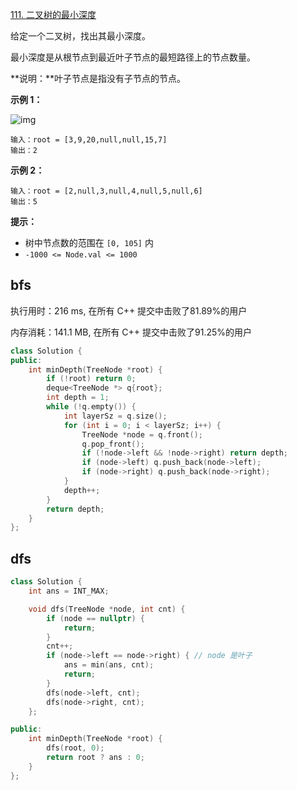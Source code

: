 [111. 二叉树的最小深度](https://leetcode-cn.com/problems/minimum-depth-of-binary-tree/)

给定一个二叉树，找出其最小深度。

最小深度是从根节点到最近叶子节点的最短路径上的节点数量。

**说明：**叶子节点是指没有子节点的节点。

**示例 1：**

![img](../../img/ex_depth.jpg)

```
输入：root = [3,9,20,null,null,15,7]
输出：2
```

**示例 2：**

```
输入：root = [2,null,3,null,4,null,5,null,6]
输出：5
```

**提示：**

- 树中节点数的范围在 `[0, 105]` 内
- `-1000 <= Node.val <= 1000`

## bfs

执行用时：216 ms, 在所有 C++ 提交中击败了81.89%的用户

内存消耗：141.1 MB, 在所有 C++ 提交中击败了91.25%的用户

```cpp
class Solution {
public:
    int minDepth(TreeNode *root) {
        if (!root) return 0;
        deque<TreeNode *> q{root};
        int depth = 1;
        while (!q.empty()) {
            int layerSz = q.size();
            for (int i = 0; i < layerSz; i++) {
                TreeNode *node = q.front();
                q.pop_front();
                if (!node->left && !node->right) return depth;
                if (node->left) q.push_back(node->left);
                if (node->right) q.push_back(node->right);
            }
            depth++;
        }
        return depth;
    }
};
```

## dfs

```c++
class Solution {
    int ans = INT_MAX;

    void dfs(TreeNode *node, int cnt) {
        if (node == nullptr) {
            return;
        }
        cnt++;
        if (node->left == node->right) { // node 是叶子
            ans = min(ans, cnt);
            return;
        }
        dfs(node->left, cnt);
        dfs(node->right, cnt);
    };

public:
    int minDepth(TreeNode *root) {
        dfs(root, 0);
        return root ? ans : 0;
    }
};
```

